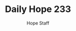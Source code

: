 ---
image: /assets/img/daily-hope-default-artwork.png
title: Daily Hope 233
number: 233
categories:
  - Daily Hope
author: Hope Staff
notes: Daily Hope 233
embed: >-
  EMBED_GOES_HERE
---